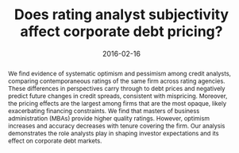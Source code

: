 ---
title: " Does rating analyst subjectivity affect corporate debt pricing? "
collection: publications
category: Published_Papers
permalink: /publication/rating-analysts
date: 2016-02-16
venue: 'Journal of Financial Economics'
paperurl: '/files/pdf/research/Rating_Analysts.pdf'
paperurl_appendix: '/files/pdf/research/Rating_Analysts_Online_Appendix.pdf'
link: 'https://doi.org/10.1016/j.jfineco.2016.02.006'
github: 'https://github.com/cesare-fracassi/rating_analysts'
citation: 'Fracassi, C., S. Petry, and G. Tate. 2016. &quot;Does rating analyst subjectivity affect corporate debt pricing?&quot; <i>Journal of Financial Economics</i> 120 (3), 514-538.'
abstract: 'We find evidence of systematic optimism and pessimism among credit analysts, comparing contemporaneous ratings of the same firm across rating agencies. These differences in perspectives carry through to debt prices and negatively predict future changes in credit spreads, consistent with mispricing. Moreover, the pricing effects are the largest among firms that are the most opaque, likely exacerbating financing constraints. We find that masters of business administration (MBAs) provide higher quality ratings. However, optimism increases and accuracy decreases with tenure covering the firm. Our analysis demonstrates the role analysts play in shaping investor expectations and its effect on corporate debt markets.'
---